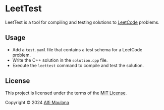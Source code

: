 # LeetTest

LeetTest is a tool for compiling and testing solutions to [LeetCode](https://leetcode.com/) problems.

## Usage

- Add a `test.yaml` file that contains a test schema for a LeetCode problem.
- Write the C++ solution in the `solution.cpp` file.
- Execute the `leettest` command to compile and test the solution.

## License

This project is licensed under the terms of the [MIT License](./LICENSE).

Copyright © 2024 [Alfi Maulana](https://github.com/threeal)
